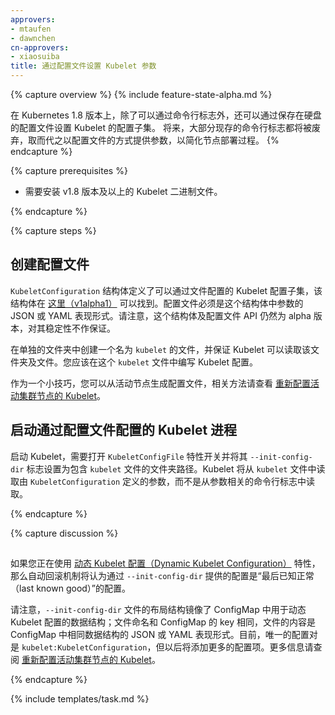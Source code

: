 ```yaml
---
approvers:
- mtaufen
- dawnchen
cn-approvers:
- xiaosuiba
title: 通过配置文件设置 Kubelet 参数
---
```

<!--
title: Set Kubelet parameters via a config file
-->

{% capture overview %}
{% include feature-state-alpha.md %}

<!--
As of Kubernetes 1.8, a subset of the Kubelet's configuration parameters may be
set via an on-disk config file, as a substitute for command-line flags. In the
future, most of the existing command-line flags will be deprecated in favor of
providing parameters via a config file, which simplifies node deployment.
-->
在 Kubernetes 1.8 版本上，除了可以通过命令行标志外，还可以通过保存在硬盘的配置文件设置 Kubelet 的配置子集。
将来，大部分现存的命令行标志都将被废弃，取而代之以配置文件的方式提供参数，以简化节点部署过程。
{% endcapture %}

{% capture prerequisites %}

<!--
- A v1.8 or higher Kubelet binary must be installed.
  -->
- 需要安装 v1.8 版本及以上的 Kubelet 二进制文件。

{% endcapture %}

{% capture steps %}

<!--
## Create the config file
-->
## 创建配置文件

<!--
The subset of the Kubelet's configuration that can be configured via a file
is defined by the `KubeletConfiguration` struct
[here (v1alpha1)](https://github.com/kubernetes/kubernetes/blob/master/pkg/kubelet/apis/kubeletconfig/v1alpha1/types.go).
The configuration file must be a JSON or YAML representation of the parameters
in this struct. Note that this structure, and thus the config file API,
is still considered alpha and is not subject to stability gurarantees.
-->
`KubeletConfiguration` 结构体定义了可以通过文件配置的 Kubelet 配置子集，该结构体在 [这里（v1alpha1）](https://github.com/kubernetes/kubernetes/blob/master/pkg/kubelet/apis/kubeletconfig/v1alpha1/types.go) 可以找到。配置文件必须是这个结构体中参数的 JSON 或 YAML 表现形式。请注意，这个结构体及配置文件 API 仍然为 alpha 版本，对其稳定性不作保证。

<!--
Create a file named `kubelet` in its own directory and make sure the directory
and file are both readable by the Kubelet. You should write your intended
Kubelet configuration in this `kubelet` file.
-->
在单独的文件夹中创建一个名为 `kubelet` 的文件，并保证 Kubelet 可以读取该文件夹及文件。您应该在这个 `kubelet` 文件中编写 Kubelet 配置。

<!--
For a trick to generate a configuration file from a live node, see
[Reconfigure a Node's Kubelet in a Live Cluster](/docs/tasks/administer-cluster/reconfigure-kubelet).
-->
作为一个小技巧，您可以从活动节点生成配置文件，相关方法请查看 [重新配置活动集群节点的 Kubelet](/docs/tasks/administer-cluster/reconfigure-kubelet)。

<!--
## Start a Kubelet process configured via the config file
-->
## 启动通过配置文件配置的 Kubelet 进程

<!--
Start the Kubelet with the `KubeletConfigFile` feature gate enabled and the 
Kubelet's `--init-config-dir` flag set to the location of the directory
containing the `kubelet` file. The Kubelet will then load the parameters defined
by `KubeletConfiguration` from the `kubelet` file, rather than from their 
associated command-line flags.
-->
启动 Kubelet，需要打开 `KubeletConfigFile` 特性开关并将其 `--init-config-dir` 标志设置为包含 `kubelet` 文件的文件夹路径。Kubelet 将从 `kubelet` 文件中读取由 `KubeletConfiguration` 定义的参数，而不是从参数相关的命令行标志中读取。

{% endcapture %}

{% capture discussion %}

<!--
## Relationship to Dynamic Kubelet Config
-->
## 

<!--
If you are using the [Dynamic Kubelet Configuration](/docs/tasks/administer-cluster/reconfigure-kubelet)
feature, the configuration provided via `--init-config-dir` will be considered
the "last known good" configuration by the automatic rollback mechanism.
-->
如果您正在使用  [动态 Kubelet 配置（Dynamic Kubelet Configuration）](/docs/tasks/administer-cluster/reconfigure-kubelet) 特性，那么自动回滚机制将认为通过 `--init-config-dir` 提供的配置是“最后已知正常（last known good）”的配置。

<!--
Note that the layout of the files in the `--init-config-dir` mirrors the layout
of data in the ConfigMaps used for Dynamic Kubelet Config; the file names are
the same as the keys of the ConfigMap, and the file contents are JSON or YAML
representations of the same structures. Today, the only pair is 
`kubelet:KubeletConfiguration`, though more may emerge in the future.
See [Reconfigure a Node's Kubelet in a Live Cluster](/docs/tasks/administer-cluster/reconfigure-kubelet)
for more information.
-->
请注意，`--init-config-dir` 文件的布局结构镜像了 ConfigMap 中用于动态 Kubelet 配置的数据结构；文件命名和 ConfigMap 的 key 相同，文件的内容是 ConfigMap 中相同数据结构的 JSON 或 YAML 表现形式。目前，唯一的配置对是 `kubelet:KubeletConfiguration`，但以后将添加更多的配置项。更多信息请查阅  [重新配置活动集群节点的 Kubelet](/docs/tasks/administer-cluster/reconfigure-kubelet)。

{% endcapture %}

{% include templates/task.md %}
